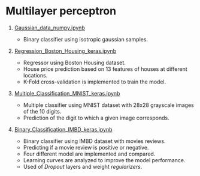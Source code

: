 # Multilayer perceptron

1. [Gaussian_data_numpy.ipynb](https://github.com/Alejandro-ZZ/Deep-Learning/blob/master/Multilayer-Perceptron/Gaussian_data_numpy.ipynb) 

    * Binary classifier using isotropic gaussian samples.

2. [Regression_Boston_Housing_keras.ipynb](https://github.com/Alejandro-ZZ/Deep-Learning/blob/master/Multilayer-Perceptron/Regression_Boston_Housing_keras.ipynb)

    * Regressor using Boston Housing dataset.
    * House price prediction based on 13 features of houses at different locations.
    * K-Fold cross-validation is implemented to train the model.

3. [Multiple_Classification_MNIST_keras.ipynb](https://github.com/Alejandro-ZZ/Deep-Learning/blob/master/Multilayer-Perceptron/Multiple_Classification_MNIST_keras.ipynb)

    * Multiple classifier using MNIST dataset with 28x28 grayscale images of the 10 digits.
    * Prediction of the digit to which a given image corresponds.

4. [Binary_Classification_IMBD_keras.ipynb](https://github.com/Alejandro-ZZ/Deep-Learning/blob/master/Multilayer-Perceptron/Binary_Classification_IMBD_keras.ipynb)

    * Binary classifier using IMBD dataset with movies reviews. 
    * Predicting if a movie review is positive or negative.
    * Four different model are implemented and compared.
    * Learning curves are analyzed to improve the model performance.
    * Used of *Dropout* layers and weight *regularizers*.

